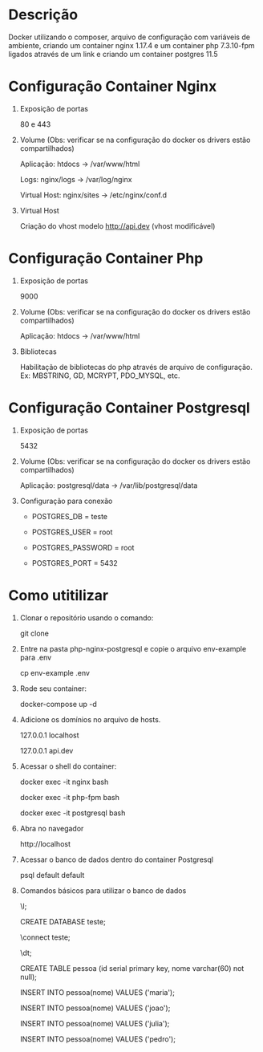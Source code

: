 # Descrição

Docker utilizando o composer, arquivo de configuração com variáveis de ambiente, criando um container nginx 1.17.4 e um container php 7.3.10-fpm ligados através de um link e criando um container postgres 11.5

# Configuração Container Nginx

1. Exposição de portas

	80 e 443

2. Volume (Obs: verificar se na configuração do docker os drivers estão compartilhados)

	Aplicação: htdocs -> /var/www/html
	
	Logs: nginx/logs -> /var/log/nginx
	
	Virtual Host: nginx/sites -> /etc/nginx/conf.d
	
3. Virtual Host

	Criação do vhost modelo http://api.dev (vhost modificável)

# Configuração Container Php

1. Exposição de portas

	9000

2. Volume (Obs: verificar se na configuração do docker os drivers estão compartilhados)

	Aplicação: htdocs -> /var/www/html
	
3. Bibliotecas

	Habilitação de bibliotecas do php através de arquivo de configuração. Ex: MBSTRING, GD, MCRYPT, PDO_MYSQL, etc.
	
# Configuração Container Postgresql

1. Exposição de portas

	5432

2. Volume (Obs: verificar se na configuração do docker os drivers estão compartilhados)

	Aplicação: postgresql/data -> /var/lib/postgresql/data

3. Configuração para conexão

	- POSTGRES_DB       = teste
	
    - POSTGRES_USER     = root
	
    - POSTGRES_PASSWORD = root
	
    - POSTGRES_PORT     = 5432
	
# Como utitilizar

1. Clonar o repositório usando o comando:

   git clone 

2. Entre na pasta php-nginx-postgresql e copie o arquivo env-example para .env

   cp env-example .env

3. Rode seu container:

   docker-compose up -d

4. Adicione os domínios no arquivo de hosts.

   127.0.0.1 localhost

   127.0.0.1 api.dev

5. Acessar o shell do container:
    
	docker exec -it nginx bash

	docker exec -it php-fpm bash
	
	docker exec -it postgresql bash
	
6. Abra no navegador

   http://localhost

7. Acessar o banco de dados dentro do container Postgresql

	psql default default

8. Comandos básicos para utilizar o banco de dados

	\l;

	CREATE DATABASE teste;
	
	\connect teste;
	
	\dt;
	
	CREATE TABLE pessoa (id serial primary key, nome varchar(60) not null);
	
	INSERT INTO pessoa(nome) VALUES ('maria');

	INSERT INTO pessoa(nome) VALUES ('joao');

	INSERT INTO pessoa(nome) VALUES ('julia');

	INSERT INTO pessoa(nome) VALUES ('pedro');